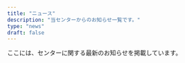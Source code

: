 ```yaml
---
title: "ニュース"
description: "当センターからのお知らせ一覧です。"
type: "news"
draft: false
---
```


ここには、センターに関する最新のお知らせを掲載しています。
